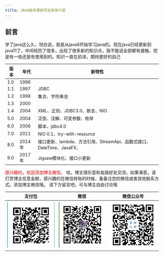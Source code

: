 ```yaml
---
title: JAVA版本更新历史简单介绍
---
```


<!-- image url 
https://raw.githubusercontent.com/HealerJean/HealerJean.github.io/master/blogImages
　　首行缩进
<font color="red">  </font>
-->

## 前言

学了java这么久，坦白说，我是从java6开始学习java的。现在java已经更新到java11了，中间经历了很多，出现了很多新的知识点，我不能说全部都有接触，但是有一些还是有使用到的。知识一直在前进，期待更好的自己


|版本|年代|新特性|
|---|---|---|
|1.0		|1996			|			|
|1.1|	1997|JDBC	|
|1.2|1998|集合、字符串池|
|1.3|2000||
|1.4|2004|XML、正则、JDBC3.0、断言、NIO|
|5.0|2004|泛型、注解、可变参数、枚举|
|6.0|2006|脚本、jdbc4.0|
|7.0|2011|NIO 0.1、try-with-resource|
|8.0|2014年|接口更新、lambda、方法引用、StreamApi、函数式接口、DateTime、JavaFX、|
|9.0|2017年|Jigsaw模块化、接口小更新|



<font color="red"> 感兴趣的，欢迎添加博主微信， </font>哈，博主很乐意和各路好友交流，如果满意，请打赏博主任意金额，感兴趣的在微信转账的时候，备备注您的微信或者其他联系方式。添加博主微信哦。
请下方留言吧。可与博主自由讨论哦

|支付包 | 微信|微信公众号|
|:-------:|:-------:|:------:|
|![支付宝](https://raw.githubusercontent.com/HealerJean/HealerJean.github.io/master/assets/img/tctip/alpay.jpg) | ![微信](https://raw.githubusercontent.com/HealerJean/HealerJean.github.io/master/assets/img/tctip/weixin.jpg)|![微信公众号](https://raw.githubusercontent.com/HealerJean/HealerJean.github.io/master/assets/img/my/qrcode_for_gh_a23c07a2da9e_258.jpg)|




<!-- Gitalk 评论 start  -->

<link rel="stylesheet" href="https://unpkg.com/gitalk/dist/gitalk.css">
<script src="https://unpkg.com/gitalk@latest/dist/gitalk.min.js"></script> 
<div id="gitalk-container"></div>    
 <script type="text/javascript">
    var gitalk = new Gitalk({
		clientID: `1d164cd85549874d0e3a`,
		clientSecret: `527c3d223d1e6608953e835b547061037d140355`,
		repo: `HealerJean.github.io`,
		owner: 'HealerJean',
		admin: ['HealerJean'],
		id: 'K6SbDsCrGezPQ9pi',
    });
    gitalk.render('gitalk-container');
</script> 

<!-- Gitalk end -->

